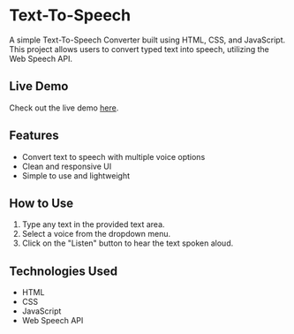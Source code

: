 # Text-To-Speech

A simple Text-To-Speech Converter built using HTML, CSS, and JavaScript. This project allows users to convert typed text into speech, utilizing the Web Speech API.

## Live Demo

Check out the live demo [here](sidhesh-goud.github.io/Text-To-Speech/).

## Features

- Convert text to speech with multiple voice options
- Clean and responsive UI
- Simple to use and lightweight

## How to Use

1. Type any text in the provided text area.
2. Select a voice from the dropdown menu.
3. Click on the "Listen" button to hear the text spoken aloud.

## Technologies Used

- HTML
- CSS
- JavaScript
- Web Speech API
